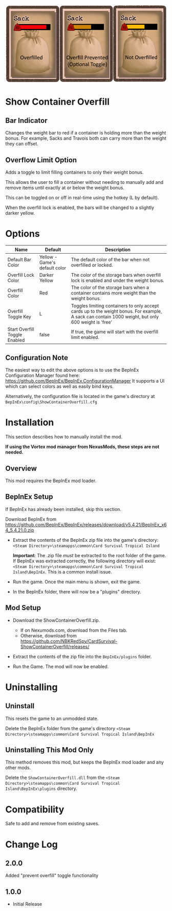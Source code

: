 ![Overfill to filled compare](media/SackCompare.png)

# Show Container Overfill

## Bar Indicator
Changes the weight bar to red if a container is holding more than the weight bonus.  For example, Sacks and Travois both can carry more than the weight they can offset.

## Overflow Limit Option
Adds a toggle to limit filling containers to only their weight bonus.

This allows the user to fill a container without needing to manually add and remove items until exactly at or below the weight bonus.

This can be toggled on or off in real-time using the hotkey (L by default).

When the overfill lock is enabled, the bars will be changed to a slightly darker yellow.


# Options

|Name|Default|Description|
|--|--|--|
|Default Bar Color|Yellow - Game's default color|The default color of the bar when not overfilled or locked.|
|Overfill Lock Color|Darker Yellow|The color of the storage bars when overfill lock is enabled and under the weight bonus.|
|Overfill Color|Red|The color of the storage bars when a container contains more weight than the weight bonus.|
|Overfill Toggle Key|L|Toggles limiting containers to only accept cards up to the weight bonus.  For example, A sack can contain 1000 weight, but only 600 weight is 'free'|
|Start Overfill Toggle Enabled|false|If true, the game will start with the overfill limit enabled.|


## Configuration Note

The easiest way to edit the above options is to use the BepInEx Configuration Manager found here:  https://github.com/BepInEx/BepInEx.ConfigurationManager
It supports a UI which can select colors as well as easily bind keys.

Alternatively, the configuration file is located in the game's directory at ```BepInEx\config\ShowContainerOverfill.cfg```


# Installation 
This section describes how to manually install the mod.

**If using the Vortex mod manager from NexusMods, these steps are not needed.**

## Overview
This mod requires the BepInEx mod loader.

## BepInEx Setup
If BepInEx has already been installed, skip this section.

Download BepInEx from https://github.com/BepInEx/BepInEx/releases/download/v5.4.21/BepInEx_x64_5.4.21.0.zip

* Extract the contents of the BepInEx zip file into the game's directory:
```<Steam Directory>\steamapps\common\Card Survival Tropical Island```

    __Important__:  The .zip file *must* be extracted to the root folder of the game.  If BepInEx was extracted correctly, the following directory will exist: ```<Steam Directory>\steamapps\common\Card Survival Tropical Island\BepInEx```.  This is a common install issue.

* Run the game.  Once the main menu is shown, exit the game.
    
* In the BepInEx folder, there will now be a "plugins" directory.

## Mod Setup
* Download the ShowContainerOverfill.zip.  
    * If on Nexumods.com, download from the Files tab.
    * Otherwise, download from https://github.com/NBKRedSpy/CardSurvival-ShowContainerOverfill/releases/

* Extract the contents of the zip file into the ```BepInEx/plugins``` folder.

* Run the Game.  The mod will now be enabled.

# Uninstalling

## Uninstall
This resets the game to an unmodded state.

Delete the BepInEx folder from the game's directory
```<Steam Directory>\steamapps\common\Card Survival Tropical Island\BepInEx```

## Uninstalling This Mod Only

This method removes this mod, but keeps the BepInEx mod loader and any other mods.

Delete the ```ShowContainerOverfill.dll``` from the ```<Steam Directory>\steamapps\common\Card Survival Tropical Island\BepInEx\plugins``` directory.

# Compatibility
Safe to add and remove from existing saves.

# Change Log 

## 2.0.0
Added "prevent overfill" toggle functionality

## 1.0.0  
* Initial Release


